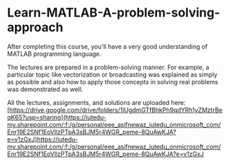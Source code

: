 # Learn-MATLAB-A-problem-solving-approach
After completing this course, you'll have a very good understanding of MATLAB programming language. 

The lectures are prepared in a problem-solving manner. For example, a particular topic like vectorization or broadcasting was explained as simply as possible and also how to apply those concepts in solving real problems was demonstrated as well.

All the lectures, assignments, and solutions are uploaded here: [https://drive.google.com/drive/folders/1lUgdmGTfBhkPh9qdYRh1yZMztrBeqK65?usp=sharing](https://iutedu-my.sharepoint.com/:f:/g/personal/eee_asifnewaz_iutedu_onmicrosoft_com/Enr19E2SNf1EoVIlzPTpA3sBJM5r4WGR_peme-8QuAwKJA?e=v1zGxJ)https://iutedu-my.sharepoint.com/:f:/g/personal/eee_asifnewaz_iutedu_onmicrosoft_com/Enr19E2SNf1EoVIlzPTpA3sBJM5r4WGR_peme-8QuAwKJA?e=v1zGxJ
